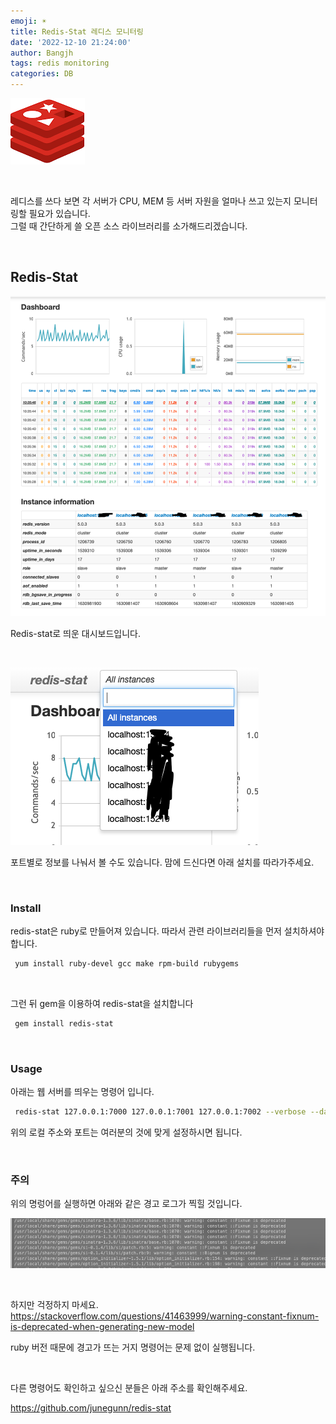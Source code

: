 ```yaml
---
emoji: ☀️
title: Redis-Stat 레디스 모니터링
date: '2022-12-10 21:24:00'
author: Bangjh
tags: redis monitoring
categories: DB
---
```


![image1](image1.png)

<br >

레디스를 쓰다 보면 각 서버가 CPU, MEM 등 서버 자원을 얼마나 쓰고 있는지 모니터링할 필요가 있습니다. <br>
그럴 때 간단하게 쓸 오픈 소스 라이브러리를 소가해드리겠습니다.

<br >

## Redis-Stat

![image2](image2.png)

Redis-stat로 띄운 대시보드입니다.

<br >

![image3](image3.png)

포트별로 정보를 나눠서 볼 수도 있습니다. 맘에 드신다면 아래 설치를 따라가주세요.

<br >

### Install

redis-stat은 ruby로 만들어져 있습니다. 따라서 관련 라이브러리들을 먼저 설치하셔야 합니다.

```bash
 yum install ruby-devel gcc make rpm-build rubygems
```

<br >

그런 뒤 gem을 이용하여 redis-stat을 설치합니다

```bash
 gem install redis-stat
```

<br >

### Usage

아래는 웹 서버를 띄우는 명령어 입니다.

```bash
 redis-stat 127.0.0.1:7000 127.0.0.1:7001 127.0.0.1:7002 --verbose --daemon --server=[웹 서버 포트번호]
```

위의 로컬 주소와 포트는 여러분의 것에 맞게 설정하시면 됩니다.

<br >

### 주의

위의 명렁어를 실행하면 아래와 같은 경고 로그가 찍힐 것입니다.

![image4](image4.png)

<br >

하지만 걱정하지 마세요.
https://stackoverflow.com/questions/41463999/warning-constant-fixnum-is-deprecated-when-generating-new-model

ruby 버전 때문에 경고가 뜨는 거지 명령어는 문제 없이 실행됩니다.

<br >

다른 명령어도 확인하고 싶으신 분들은 아래 주소를 확인해주세요.

https://github.com/junegunn/redis-stat

```toc

```
